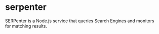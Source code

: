 serpenter
=========

SERPenter is a Node.js service that queries Search Engines and monitors for matching results.